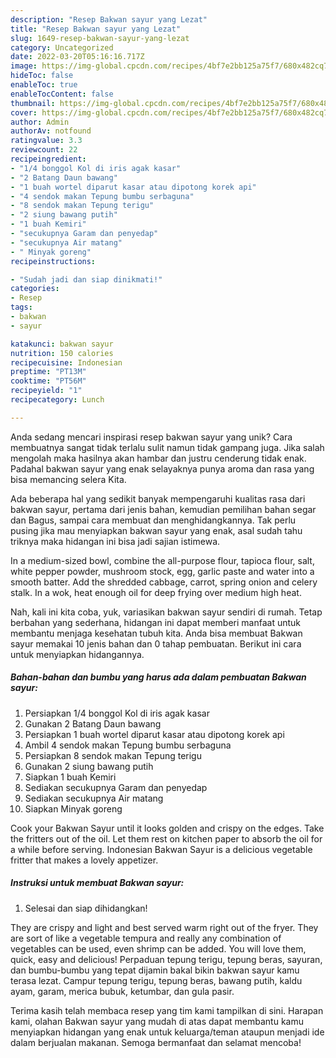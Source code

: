 ```yaml
---
description: "Resep Bakwan sayur yang Lezat"
title: "Resep Bakwan sayur yang Lezat"
slug: 1649-resep-bakwan-sayur-yang-lezat
category: Uncategorized
date: 2022-03-20T05:16:16.717Z
image: https://img-global.cpcdn.com/recipes/4bf7e2bb125a75f7/680x482cq70/bakwan-sayur-foto-resep-utama.jpg
hideToc: false
enableToc: true
enableTocContent: false
thumbnail: https://img-global.cpcdn.com/recipes/4bf7e2bb125a75f7/680x482cq70/bakwan-sayur-foto-resep-utama.jpg
cover: https://img-global.cpcdn.com/recipes/4bf7e2bb125a75f7/680x482cq70/bakwan-sayur-foto-resep-utama.jpg
author: Admin
authorAv: notfound
ratingvalue: 3.3
reviewcount: 22
recipeingredient:
- "1/4 bonggol Kol di iris agak kasar"
- "2 Batang Daun bawang"
- "1 buah wortel diparut kasar atau dipotong korek api"
- "4 sendok makan Tepung bumbu serbaguna"
- "8 sendok makan Tepung terigu"
- "2 siung bawang putih"
- "1 buah Kemiri"
- "secukupnya Garam dan penyedap"
- "secukupnya Air matang"
- " Minyak goreng"
recipeinstructions:

- "Sudah jadi dan siap dinikmati!"
categories:
- Resep
tags:
- bakwan
- sayur

katakunci: bakwan sayur 
nutrition: 150 calories
recipecuisine: Indonesian
preptime: "PT13M"
cooktime: "PT56M"
recipeyield: "1"
recipecategory: Lunch

---
```





Anda sedang mencari inspirasi resep bakwan sayur yang unik? Cara membuatnya sangat tidak terlalu sulit namun tidak gampang juga. Jika salah mengolah maka hasilnya akan hambar dan justru cenderung tidak enak. Padahal bakwan sayur yang enak selayaknya punya aroma dan rasa yang bisa memancing selera Kita.





Ada beberapa hal yang sedikit banyak mempengaruhi kualitas rasa dari bakwan sayur, pertama dari jenis bahan, kemudian pemilihan bahan segar dan Bagus, sampai cara membuat dan menghidangkannya. Tak perlu pusing jika mau menyiapkan bakwan sayur yang enak,      asal sudah tahu triknya maka hidangan ini bisa jadi sajian istimewa.














In a medium-sized bowl, combine the all-purpose flour, tapioca flour, salt, white pepper powder, mushroom stock, egg, garlic paste and water into a smooth batter. Add the shredded cabbage, carrot, spring onion and celery stalk. In a wok, heat enough oil for deep frying over medium high heat.






Nah, kali ini kita coba, yuk, variasikan bakwan sayur sendiri di rumah. Tetap berbahan yang sederhana, hidangan ini dapat memberi manfaat untuk membantu menjaga kesehatan tubuh kita. Anda bisa membuat Bakwan sayur memakai 10 jenis bahan dan 0 tahap pembuatan. Berikut ini cara untuk menyiapkan hidangannya.

<!--inarticleads1-->

##### Bahan-bahan dan bumbu yang harus ada dalam pembuatan Bakwan sayur:

1. Persiapkan 1/4 bonggol Kol di iris agak kasar
1. Gunakan 2 Batang Daun bawang
1. Persiapkan 1 buah wortel diparut kasar atau dipotong korek api
1. Ambil 4 sendok makan Tepung bumbu serbaguna
1. Persiapkan 8 sendok makan Tepung terigu
1. Gunakan 2 siung bawang putih
1. Siapkan 1 buah Kemiri
1. Sediakan secukupnya Garam dan penyedap
1. Sediakan secukupnya Air matang
1. Siapkan  Minyak goreng


Cook your Bakwan Sayur until it looks golden and crispy on the edges. Take the fritters out of the oil. Let them rest on kitchen paper to absorb the oil for a while before serving. Indonesian Bakwan Sayur is a delicious vegetable fritter that makes a lovely appetizer. 

<!--inarticleads2-->

##### Instruksi untuk membuat Bakwan sayur:


1. Selesai dan siap dihidangkan!

They are crispy and light and best served warm right out of the fryer. They are sort of like a vegetable tempura and really any combination of vegetables can be used, even shrimp can be added. You will love them, quick, easy and delicious! Perpaduan tepung terigu, tepung beras, sayuran, dan bumbu-bumbu yang tepat dijamin bakal bikin bakwan sayur kamu terasa lezat. Campur tepung terigu, tepung beras, bawang putih, kaldu ayam, garam, merica bubuk, ketumbar, dan gula pasir. 

Terima kasih telah membaca resep yang tim kami tampilkan di sini. Harapan kami, olahan Bakwan sayur yang mudah di atas dapat membantu kamu menyiapkan hidangan yang enak untuk keluarga/teman ataupun menjadi ide dalam berjualan makanan. Semoga bermanfaat dan selamat mencoba!
